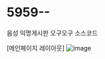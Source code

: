 # 5959--
음성 익명게시판 오구오구 소스코드

[메인페이지 레이아웃]
![image](https://user-images.githubusercontent.com/102637176/200988708-53e2b665-a108-4a14-b147-c10f692fdaa0.png)
